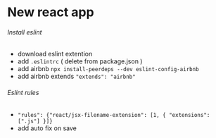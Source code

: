 # New react app
###### Install eslint
- download eslint extention
- add ```.eslintrc``` ( delete from package.json )
- add airbnb ```npx install-peerdeps --dev eslint-config-airbnb```
- add airbnb extends ```"extends": "airbnb"```
###### Eslint rules
- ```"rules": {"react/jsx-filename-extension": [1, { "extensions": [".js"] }]}```
- add auto fix on save